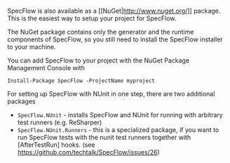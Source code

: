 SpecFlow is also available as a [[NuGet|http://www.nuget.org/]] package. This is the easiest way to setup your project for SpecFlow.

The NuGet package contains only the generator and the runtime components of SpecFlow, so you still need to install the SpecFlow installer to your machine. 

You can add SpecFlow to your project with the NuGet Package Management Console with
```
Install-Package SpecFlow -ProjectName myproject
```

For setting up SpecFlow with NUnit in one step, there are two additional packages

* `SpecFlow.NUnit` - installs SpecFlow and NUnit for running with arbitrary test runners (e.g. ReSharper)
* `SpecFlow.NUnit.Runners` - this is a specialized package, if you want to run SpecFlow tests with the nunit test runners together with [AfterTestRun] hooks. (see https://github.com/techtalk/SpecFlow/issues/26)
